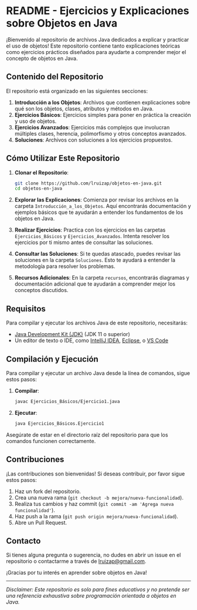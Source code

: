 # README - Ejercicios y Explicaciones sobre Objetos en Java

¡Bienvenido al repositorio de archivos Java dedicados a explicar y practicar el uso de objetos! Este repositorio contiene tanto explicaciones teóricas como ejercicios prácticos diseñados para ayudarte a comprender mejor el concepto de objetos en Java.

## Contenido del Repositorio

El repositorio está organizado en las siguientes secciones:

1. **Introducción a los Objetos**: Archivos que contienen explicaciones sobre qué son los objetos, clases, atributos y métodos en Java.
2. **Ejercicios Básicos**: Ejercicios simples para poner en práctica la creación y uso de objetos.
3. **Ejercicios Avanzados**: Ejercicios más complejos que involucran múltiples clases, herencia, polimorfismo y otros conceptos avanzados.
4. **Soluciones**: Archivos con soluciones a los ejercicios propuestos.

## Cómo Utilizar Este Repositorio

1. **Clonar el Repositorio**:

   ```sh
   git clone https://github.com/lruizap/objetos-en-java.git
   cd objetos-en-java
   ```

2. **Explorar las Explicaciones**:
   Comienza por revisar los archivos en la carpeta `Introducción_a_los_Objetos`. Aquí encontrarás documentación y ejemplos básicos que te ayudarán a entender los fundamentos de los objetos en Java.

3. **Realizar Ejercicios**:
   Practica con los ejercicios en las carpetas `Ejercicios_Básicos` y `Ejercicios_Avanzados`. Intenta resolver los ejercicios por ti mismo antes de consultar las soluciones.

4. **Consultar las Soluciones**:
   Si te quedas atascado, puedes revisar las soluciones en la carpeta `Soluciones`. Esto te ayudará a entender la metodología para resolver los problemas.

5. **Recursos Adicionales**:
   En la carpeta `recursos`, encontrarás diagramas y documentación adicional que te ayudarán a comprender mejor los conceptos discutidos.

## Requisitos

Para compilar y ejecutar los archivos Java de este repositorio, necesitarás:

- [Java Development Kit (JDK)](https://www.oracle.com/java/technologies/javase-jdk11-downloads.html) (JDK 11 o superior)
- Un editor de texto o IDE, como [IntelliJ IDEA](https://www.jetbrains.com/idea/), [Eclipse](https://www.eclipse.org/), o [VS Code](https://code.visualstudio.com/)

## Compilación y Ejecución

Para compilar y ejecutar un archivo Java desde la línea de comandos, sigue estos pasos:

1. **Compilar**:

   ```sh
   javac Ejercicios_Básicos/Ejercicio1.java
   ```

2. **Ejecutar**:
   ```sh
   java Ejercicios_Básicos.Ejercicio1
   ```

Asegúrate de estar en el directorio raíz del repositorio para que los comandos funcionen correctamente.

## Contribuciones

¡Las contribuciones son bienvenidas! Si deseas contribuir, por favor sigue estos pasos:

1. Haz un fork del repositorio.
2. Crea una nueva rama (`git checkout -b mejora/nueva-funcionalidad`).
3. Realiza tus cambios y haz commit (`git commit -am 'Agrega nueva funcionalidad'`).
4. Haz push a la rama (`git push origin mejora/nueva-funcionalidad`).
5. Abre un Pull Request.

## Contacto

Si tienes alguna pregunta o sugerencia, no dudes en abrir un issue en el repositorio o contactarme a través de [lruizap@gmail.com](mailto:lruizap@gmail.com).

¡Gracias por tu interés en aprender sobre objetos en Java!

---

_Disclaimer: Este repositorio es solo para fines educativos y no pretende ser una referencia exhaustiva sobre programación orientada a objetos en Java._

```

```
